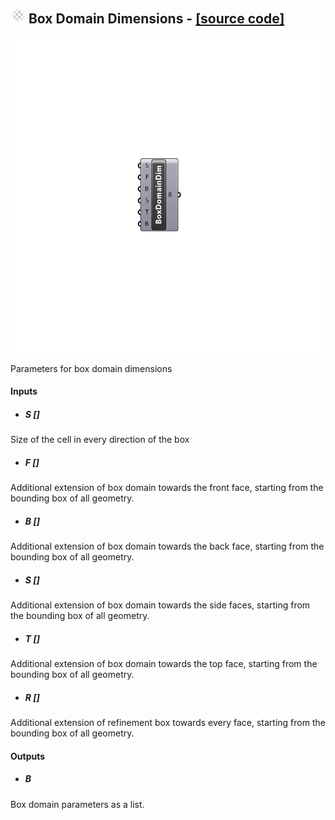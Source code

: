 ## ![](../../images/icons/Box_Domain_Dimensions.png) Box Domain Dimensions - [[source code]](https://github.com/Eddy3D-Dev/Eddy3D/tree/dev/Box%20Domain%20Dimensions.cs)

![](../../images/components/Box_Domain_Dimensions.png)

Parameters for box domain dimensions

#### Inputs
* ##### S []
Size of the cell in every direction of the box
* ##### F []
Additional extension of box domain towards the front face, starting from the bounding box of all geometry.
* ##### B []
Additional extension of box domain towards the back face, starting from the bounding box of all geometry.
* ##### S []
Additional extension of box domain towards the side faces, starting from the bounding box of all geometry.
* ##### T []
Additional extension of box domain towards the top face, starting from the bounding box of all geometry.
* ##### R []
Additional extension of refinement box towards every face, starting from the bounding box of all geometry.

#### Outputs
* ##### B
Box domain parameters as a list.